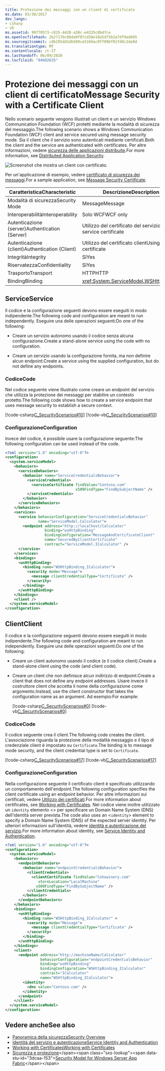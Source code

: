 ```yaml
---
title: Protezione dei messaggi con un client di certificato
ms.date: 03/30/2017
dev_langs:
- csharp
- vb
ms.assetid: 99770573-c815-4428-a38c-e4335c8bd7ce
ms.openlocfilehash: 2b2717bc68da9f07cd38e10a5d75b2a7df9add45
ms.sourcegitcommit: cdb295dd1db589ce5169ac9ff096f01fd0c2da9d
ms.translationtype: MT
ms.contentlocale: it-IT
ms.lasthandoff: 06/09/2020
ms.locfileid: "84602635"
---
```

# <a name="message-security-with-a-certificate-client"></a><span data-ttu-id="3dcaa-102">Protezione dei messaggi con un client di certificato</span><span class="sxs-lookup"><span data-stu-id="3dcaa-102">Message Security with a Certificate Client</span></span>
<span data-ttu-id="3dcaa-103">Nello scenario seguente vengono illustrati un client e un servizio Windows Communication Foundation (WCF) protetti mediante la modalità di sicurezza del messaggio.</span><span class="sxs-lookup"><span data-stu-id="3dcaa-103">The following scenario shows a Windows Communication Foundation (WCF) client and service secured using message security mode.</span></span> <span data-ttu-id="3dcaa-104">Sia il client che il servizio sono autenticati mediante certificati.</span><span class="sxs-lookup"><span data-stu-id="3dcaa-104">Both the client and the service are authenticated with certificates.</span></span> <span data-ttu-id="3dcaa-105">Per altre informazioni, vedere [sicurezza delle applicazioni distribuite](distributed-application-security.md).</span><span class="sxs-lookup"><span data-stu-id="3dcaa-105">For more information, see [Distributed Application Security](distributed-application-security.md).</span></span>

 ![Screenshot che mostra un client con certificato.](./media/message-security-with-a-certificate-client/client-with-certificate.gif)  
  
 <span data-ttu-id="3dcaa-107">Per un'applicazione di esempio, vedere [certificato di sicurezza dei messaggi](../samples/message-security-certificate.md).</span><span class="sxs-lookup"><span data-stu-id="3dcaa-107">For a sample application, see [Message Security Certificate](../samples/message-security-certificate.md).</span></span>  

|<span data-ttu-id="3dcaa-108">Caratteristica</span><span class="sxs-lookup"><span data-stu-id="3dcaa-108">Characteristic</span></span>|<span data-ttu-id="3dcaa-109">Descrizione</span><span class="sxs-lookup"><span data-stu-id="3dcaa-109">Description</span></span>|  
|--------------------|-----------------|  
|<span data-ttu-id="3dcaa-110">Modalità di sicurezza</span><span class="sxs-lookup"><span data-stu-id="3dcaa-110">Security Mode</span></span>|<span data-ttu-id="3dcaa-111">Message</span><span class="sxs-lookup"><span data-stu-id="3dcaa-111">Message</span></span>|  
|<span data-ttu-id="3dcaa-112">Interoperabilità</span><span class="sxs-lookup"><span data-stu-id="3dcaa-112">Interoperability</span></span>|<span data-ttu-id="3dcaa-113">Solo WCF</span><span class="sxs-lookup"><span data-stu-id="3dcaa-113">WCF only</span></span>|  
|<span data-ttu-id="3dcaa-114">Autenticazione (server)</span><span class="sxs-lookup"><span data-stu-id="3dcaa-114">Authentication (Server)</span></span>|<span data-ttu-id="3dcaa-115">Utilizzo del certificato del servizio</span><span class="sxs-lookup"><span data-stu-id="3dcaa-115">Using service certificate</span></span>|  
|<span data-ttu-id="3dcaa-116">Autenticazione (client)</span><span class="sxs-lookup"><span data-stu-id="3dcaa-116">Authentication (Client)</span></span>|<span data-ttu-id="3dcaa-117">Utilizzo del certificato client</span><span class="sxs-lookup"><span data-stu-id="3dcaa-117">Using client certificate</span></span>|  
|<span data-ttu-id="3dcaa-118">Integrità</span><span class="sxs-lookup"><span data-stu-id="3dcaa-118">Integrity</span></span>|<span data-ttu-id="3dcaa-119">Sì</span><span class="sxs-lookup"><span data-stu-id="3dcaa-119">Yes</span></span>|  
|<span data-ttu-id="3dcaa-120">Riservatezza</span><span class="sxs-lookup"><span data-stu-id="3dcaa-120">Confidentiality</span></span>|<span data-ttu-id="3dcaa-121">Sì</span><span class="sxs-lookup"><span data-stu-id="3dcaa-121">Yes</span></span>|  
|<span data-ttu-id="3dcaa-122">Trasporto</span><span class="sxs-lookup"><span data-stu-id="3dcaa-122">Transport</span></span>|<span data-ttu-id="3dcaa-123">HTTP</span><span class="sxs-lookup"><span data-stu-id="3dcaa-123">HTTP</span></span>|  
|<span data-ttu-id="3dcaa-124">Binding</span><span class="sxs-lookup"><span data-stu-id="3dcaa-124">Binding</span></span>|<xref:System.ServiceModel.WSHttpBinding>|  
  
## <a name="service"></a><span data-ttu-id="3dcaa-125">Service</span><span class="sxs-lookup"><span data-stu-id="3dcaa-125">Service</span></span>  
 <span data-ttu-id="3dcaa-126">Il codice e la configurazione seguenti devono essere eseguiti in modo indipendente.</span><span class="sxs-lookup"><span data-stu-id="3dcaa-126">The following code and configuration are meant to run independently.</span></span> <span data-ttu-id="3dcaa-127">Eseguire una delle operazioni seguenti:</span><span class="sxs-lookup"><span data-stu-id="3dcaa-127">Do one of the following:</span></span>  
  
- <span data-ttu-id="3dcaa-128">Creare un servizio autonomo usando il codice senza alcuna configurazione.</span><span class="sxs-lookup"><span data-stu-id="3dcaa-128">Create a stand-alone service using the code with no configuration.</span></span>  
  
- <span data-ttu-id="3dcaa-129">Creare un servizio usando la configurazione fornita, ma non definire alcun endpoint.</span><span class="sxs-lookup"><span data-stu-id="3dcaa-129">Create a service using the supplied configuration, but do not define any endpoints.</span></span>  
  
### <a name="code"></a><span data-ttu-id="3dcaa-130">Codice</span><span class="sxs-lookup"><span data-stu-id="3dcaa-130">Code</span></span>  
 <span data-ttu-id="3dcaa-131">Nel codice seguente viene illustrato come creare un endpoint del servizio che utilizza la protezione dei messaggi per stabilire un contesto protetto.</span><span class="sxs-lookup"><span data-stu-id="3dcaa-131">The following code shows how to create a service endpoint that uses message security to establish a secure context.</span></span>  
  
 [!code-csharp[C_SecurityScenarios#10](../../../../samples/snippets/csharp/VS_Snippets_CFX/c_securityscenarios/cs/source.cs#10)]
 [!code-vb[C_SecurityScenarios#10](../../../../samples/snippets/visualbasic/VS_Snippets_CFX/c_securityscenarios/vb/source.vb#10)]  
  
### <a name="configuration"></a><span data-ttu-id="3dcaa-132">Configurazione</span><span class="sxs-lookup"><span data-stu-id="3dcaa-132">Configuration</span></span>  
 <span data-ttu-id="3dcaa-133">Invece del codice, è possibile usare la configurazione seguente:</span><span class="sxs-lookup"><span data-stu-id="3dcaa-133">The following configuration can be used instead of the code.</span></span>  
  
```xml  
<?xml version="1.0" encoding="utf-8"?>  
<configuration>  
  <system.serviceModel>  
    <behaviors>  
      <serviceBehaviors>  
        <behavior name="ServiceCredentialsBehavior">  
          <serviceCredentials>  
            <serviceCertificate findValue="Contoso.com"  
                                x509FindType="FindBySubjectName" />  
          </serviceCredentials>  
        </behavior>  
      </serviceBehaviors>  
    </behaviors>  
    <services>  
      <service behaviorConfiguration="ServiceCredentialsBehavior"
               name="ServiceModel.Calculator">  
        <endpoint address="http://localhost/Calculator"
                  binding="wsHttpBinding"  
                  bindingConfiguration="MessageAndCertificateClient"
                  name="SecuredByClientCertificate"  
                  contract="ServiceModel.ICalculator" />  
      </service>  
    </services>  
    <bindings>  
      <wsHttpBinding>  
        <binding name="WSHttpBinding_ICalculator">  
          <security mode="Message">  
            <message clientCredentialType="Certificate" />  
          </security>  
        </binding>  
      </wsHttpBinding>  
    </bindings>  
    <client />  
  </system.serviceModel>  
</configuration>  
```  
  
## <a name="client"></a><span data-ttu-id="3dcaa-134">Client</span><span class="sxs-lookup"><span data-stu-id="3dcaa-134">Client</span></span>  
 <span data-ttu-id="3dcaa-135">Il codice e la configurazione seguenti devono essere eseguiti in modo indipendente.</span><span class="sxs-lookup"><span data-stu-id="3dcaa-135">The following code and configuration are meant to run independently.</span></span> <span data-ttu-id="3dcaa-136">Eseguire una delle operazioni seguenti:</span><span class="sxs-lookup"><span data-stu-id="3dcaa-136">Do one of the following:</span></span>  
  
- <span data-ttu-id="3dcaa-137">Creare un client autonomo usando il codice (e il codice client).</span><span class="sxs-lookup"><span data-stu-id="3dcaa-137">Create a stand-alone client using the code (and client code).</span></span>  
  
- <span data-ttu-id="3dcaa-138">Creare un client che non definisce alcun indirizzo di endpoint.</span><span class="sxs-lookup"><span data-stu-id="3dcaa-138">Create a client that does not define any endpoint addresses.</span></span> <span data-ttu-id="3dcaa-139">Usare invece il costruttore client che accetta il nome della configurazione come argomento.</span><span class="sxs-lookup"><span data-stu-id="3dcaa-139">Instead, use the client constructor that takes the configuration name as an argument.</span></span> <span data-ttu-id="3dcaa-140">Ad esempio:</span><span class="sxs-lookup"><span data-stu-id="3dcaa-140">For example:</span></span>  
  
     [!code-csharp[C_SecurityScenarios#0](../../../../samples/snippets/csharp/VS_Snippets_CFX/c_securityscenarios/cs/source.cs#0)]
     [!code-vb[C_SecurityScenarios#0](../../../../samples/snippets/visualbasic/VS_Snippets_CFX/c_securityscenarios/vb/source.vb#0)]  
  
### <a name="code"></a><span data-ttu-id="3dcaa-141">Codice</span><span class="sxs-lookup"><span data-stu-id="3dcaa-141">Code</span></span>  
 <span data-ttu-id="3dcaa-142">Il codice seguente crea il client.</span><span class="sxs-lookup"><span data-stu-id="3dcaa-142">The following code creates the client.</span></span> <span data-ttu-id="3dcaa-143">L'associazione riguarda la protezione della modalità messaggio e il tipo di credenziale client è impostato su `Certificate`.</span><span class="sxs-lookup"><span data-stu-id="3dcaa-143">The binding is to message mode security, and the client credential type is set to `Certificate`.</span></span>  
  
 [!code-csharp[C_SecurityScenarios#17](../../../../samples/snippets/csharp/VS_Snippets_CFX/c_securityscenarios/cs/source.cs#17)]
 [!code-vb[C_SecurityScenarios#17](../../../../samples/snippets/visualbasic/VS_Snippets_CFX/c_securityscenarios/vb/source.vb#17)]  
  
### <a name="configuration"></a><span data-ttu-id="3dcaa-144">Configurazione</span><span class="sxs-lookup"><span data-stu-id="3dcaa-144">Configuration</span></span>  
 <span data-ttu-id="3dcaa-145">Nella configurazione seguente il certificato client è specificato utilizzando un comportamento dell'endpoint.</span><span class="sxs-lookup"><span data-stu-id="3dcaa-145">The following configuration specifies the client certificate using an endpoint behavior.</span></span> <span data-ttu-id="3dcaa-146">Per altre informazioni sui certificati, vedere [Utilizzo dei certificati](working-with-certificates.md).</span><span class="sxs-lookup"><span data-stu-id="3dcaa-146">For more information about certificates, see [Working with Certificates](working-with-certificates.md).</span></span> <span data-ttu-id="3dcaa-147">Nel codice viene inoltre utilizzato un `identity` elemento <> per specificare un Domain Name System (DNS) dell'identità server prevista.</span><span class="sxs-lookup"><span data-stu-id="3dcaa-147">The code also uses an <`identity`> element to specify a Domain Name System (DNS) of the expected server identity.</span></span> <span data-ttu-id="3dcaa-148">Per ulteriori informazioni sull'identità, vedere [identità e autenticazione del servizio](service-identity-and-authentication.md).</span><span class="sxs-lookup"><span data-stu-id="3dcaa-148">For more information about identity, see [Service Identity and Authentication](service-identity-and-authentication.md).</span></span>  
  
```xml  
<?xml version="1.0" encoding="utf-8"?>  
<configuration>  
  <system.serviceModel>  
    <behaviors>  
      <endpointBehaviors>  
        <behavior name="endpointCredentialsBehavior">  
          <clientCredentials>  
            <clientCertificate findValue="Cohowinery.com"
               storeLocation="LocalMachine"  
              x509FindType="FindBySubjectName" />  
          </clientCredentials>  
        </behavior>  
      </endpointBehaviors>  
    </behaviors>  
    <bindings>  
      <wsHttpBinding>  
        <binding name="WSHttpBinding_ICalculator" >  
          <security mode="Message">  
            <message clientCredentialType="Certificate" />  
          </security>  
        </binding>  
      </wsHttpBinding>  
    </bindings>  
    <client>  
      <endpoint address="http://machineName/Calculator"
                behaviorConfiguration="endpointCredentialsBehavior"  
                binding="wsHttpBinding"  
                bindingConfiguration="WSHttpBinding_ICalculator"  
                contract="ICalculator"  
                name="WSHttpBinding_ICalculator">  
        <identity>  
          <dns value="Contoso.com" />  
        </identity>  
      </endpoint>  
    </client>  
  </system.serviceModel>  
</configuration>  
```  
  
## <a name="see-also"></a><span data-ttu-id="3dcaa-149">Vedere anche</span><span class="sxs-lookup"><span data-stu-id="3dcaa-149">See also</span></span>

- [<span data-ttu-id="3dcaa-150">Panoramica della sicurezza</span><span class="sxs-lookup"><span data-stu-id="3dcaa-150">Security Overview</span></span>](security-overview.md)
- [<span data-ttu-id="3dcaa-151">Identità del servizio e autenticazione</span><span class="sxs-lookup"><span data-stu-id="3dcaa-151">Service Identity and Authentication</span></span>](service-identity-and-authentication.md)
- [<span data-ttu-id="3dcaa-152">Working with Certificates</span><span class="sxs-lookup"><span data-stu-id="3dcaa-152">Working with Certificates</span></span>](working-with-certificates.md)
- <span data-ttu-id="3dcaa-153">[Sicurezza e protezione](https://docs.microsoft.com/previous-versions/appfabric/ee677202(v=azure.10))</span><span class="sxs-lookup"><span data-stu-id="3dcaa-153">[Security Model for Windows Server App Fabric](https://docs.microsoft.com/previous-versions/appfabric/ee677202(v=azure.10))</span></span>
